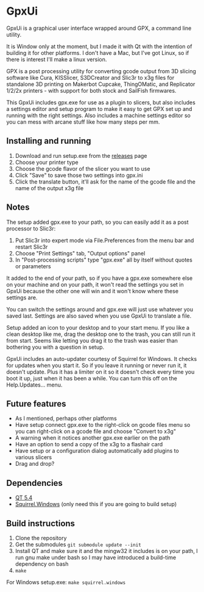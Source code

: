 # GpxUi

GpxUi is a graphical user interface wrapped around GPX, a command line utility.

It is Window only at the moment, but I made it with Qt with the intention of building
it for other platforms. I don't have a Mac, but I've got Linux, so if there is interest
I'll make a linux version.

GPX is a post processing utility for converting gcode output from 3D slicing
software like Cura, KISSlicer, S3DCreator and Slic3r to x3g files for standalone
3D printing on Makerbot Cupcake, ThingOMatic, and Replicator 1/2/2x printers - with
support for both stock and SailFish firmwares.

This GpxUi includes gpx.exe for use as a plugin to slicers, but also includes a
settings editor and setup program to make it easy to get GPX set up and running
with the right settings. Also includes a machine settings editor so you can mess
with arcane stuff like how many steps per mm.

## Installing and running

  1. Download and run setup.exe from the [releases](https://github.com/markwalGpxUi/releases/latest) page
  2. Choose your printer type
  3. Choose the gcode flavor of the slicer you want to use
  4. Click "Save" to save those two settings into gpx.ini
  5. Click the translate button, it'll ask for the name of the gcode file and
     the name of the output x3g file

## Notes

The setup added gpx.exe to your path, so you can easily add it as a post
processor to Slic3r:

  1. Put Slic3r into expert mode via File.Preferences from the menu bar and
     restart Slic3r
  2. Choose "Print Settings" tab, "Output options" panel
  3. In "Post-processing scripts" type "gpx.exe" all by itself without quotes
     or parameters

It added to the end of your path, so if you have a gpx.exe somewhere else on
your machine and on your path, it won't read the settings you set in GpxUi because
the other one will win and it won't know where these settings are.

You can switch the settings around and gpx.exe will just use whatever you saved
last.  Settings are also saved when you use GpxUi to translate a file.

Setup added an icon to your desktop and to your start menu. If you like a clean
desktop like me, drag the desktop one to the trash, you can still run it from
start. Seems like letting you drag it to the trash was easier than bothering
you with a question in setup.

GpxUi includes an auto-updater courtesy of Squirrel for Windows. It checks for
updates when you start it. So if you leave it running or never run it, it
doesn't update.  Plus it has a limiter on it so it doesn't check every time you
boot it up, just when it has been a while. You can turn this off on the
Help.Updates... menu.

## Future features

  - As I mentioned, perhaps other platforms
  - Have setup connect gpx.exe to the right-click on gcode files menu so you
    can right-click on a gcode file and choose "Convert to x3g"
  - A warning when it notices another gpx.exe earlier on the path
  - Have an option to send a copy of the x3g to a flashair card
  - Have setup or a configuration dialog automatically add plugins to various
    slicers
  - Drag and drop?

## Dependencies

- [QT 5.4](https://www.qt.io/developers)
- [Squirrel.Windows](https://github.com/Squirrel/Squirrel.Windows) (only need
  this if you are going to build setup)

## Build instructions

1. Clone the repository
2. Get the submodules `git submodule update --init`
3. Install QT and make sure it and the mingw32 it includes is on your path, I
   run gnu make under bash so I may have introduced a build-time dependency on
   bash
4. `make`

For Windows setup.exe: `make squirrel.windows`
